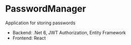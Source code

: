 # PasswordManager
Application for storing passwords

- Backend: .Net 6, JWT Authorization, Entity Framework
- Frontend: React 
